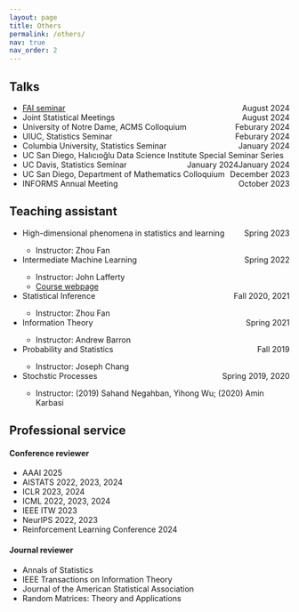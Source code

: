 ```yaml
---
layout: page
title: Others
permalink: /others/
nav: true
nav_order: 2
---
```


<h2 class="item">Talks</h2>
<ul>
<li><a href="https://www.fai-seminar.ac.cn">FAI seminar</a> <span style="float:right">August 2024</span></li>
<li>Joint Statistical Meetings <span style="float:right">August 2024</span></li>
<li>University of Notre Dame, ACMS Colloquium <span style="float:right">Feburary 2024</span></li>
<li>UIUC, Statistics Seminar <span style="float:right">Feburary 2024</span></li>
<li>Columbia University, Statistics Seminar <span style="float:right">January 2024</span></li>
<li>UC San Diego, Halıcıoğlu Data Science Institute Special Seminar Series <span style="float:right">January 2024</span></li>
<li>UC Davis, Statistics Seminar <span style="float:right">January 2024</span></li>
<li>UC San Diego, Department of Mathematics Colloquium <span style="float:right">December 2023</span></li>
<li>INFORMS Annual Meeting <span style="float:right">October 2023</span></li>
</ul>

<h2 class="item">Teaching assistant</h2>
<ul>
<li>High-dimensional phenomena in statistics and learning <span style="float:right">Spring 2023</span></li>
    <ul>
    <li>Instructor: Zhou Fan</li>
    </ul>
<li>Intermediate Machine Learning <span style="float:right">Spring 2022</span></li>
    <ul>
    <li>Instructor: John Lafferty</li>
    <li><a href="https://ydata123.org/sp22/interml/calendar.html">Course webpage</a></li>
    </ul>
<li>Statistical Inference <span style="float:right">Fall 2020, 2021</span></li>
    <ul>
    <li>Instructor: Zhou Fan</li>
    </ul>
<li>Information Theory <span style="float:right">Spring 2021</span></li>
    <ul><li>Instructor: Andrew Barron</li></ul>
<li>Probability and Statistics <span style="float:right">Fall 2019</span></li>
    <ul><li>Instructor: Joseph Chang</li></ul>
<li>Stochstic Processes <span style="float:right">Spring 2019, 2020</span></li>
    <ul><li>Instructor: (2019) Sahand Negahban, Yihong Wu; (2020) Amin Karbasi</li></ul>
</ul>

<h2 class="item">Professional service</h2>
<h4>Conference reviewer</h4>
<ul>
<li>AAAI 2025</li>
<li>AISTATS 2022, 2023, 2024</li>
<li>ICLR 2023, 2024</li>
<li>ICML 2022, 2023, 2024</li>
<li>IEEE ITW 2023</li>
<li>NeurIPS 2022, 2023</li>
<li>Reinforcement Learning Conference 2024</li>
</ul>
<h4>Journal reviewer</h4>
<ul>
<li>Annals of Statistics</li>
<li>IEEE Transactions on Information Theory</li>
<li>Journal of the American Statistical Association</li>
<li>Random Matrices: Theory and Applications</li>
</ul>